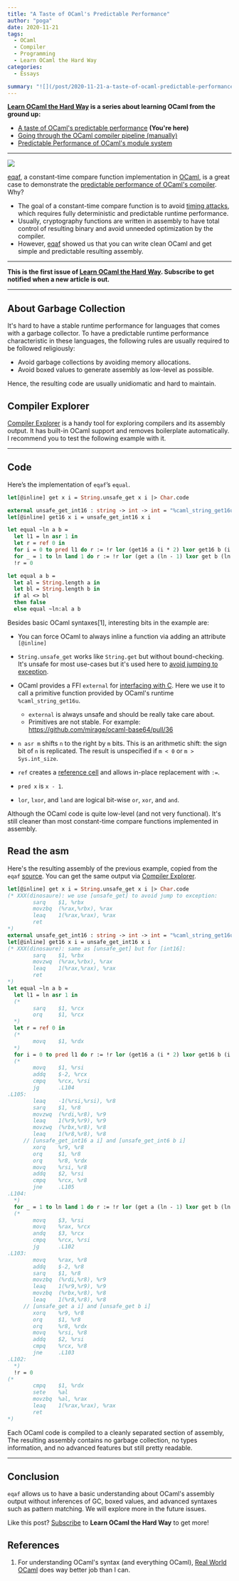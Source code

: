 ```yaml
---
title: "A Taste of OCaml's Predictable Performance"
author: "poga"
date: 2020-11-21
tags:
  - OCaml
  - Compiler
  - Programming
  - Learn OCaml the Hard Way
categories:
  - Essays

summary: "![](/post/2020-11-21-a-taste-of-ocaml-predictable-performance/colour-logo.png) [eqaf](https://github.com/mirage/eqaf), a constant-time compare function implementation in [OCaml](https://ocaml.org/), is a great case to demonstrate the [predictable performance of OCaml's compiler](https://signalsandthreads.com/language-design/#0008401). Why?"
---
```


**[Learn OCaml the Hard Way](/tags/learn-ocaml-the-hard-way/) is a series about learning OCaml from the ground up:**

- [A taste of OCaml's predictable performance](/post/2020-11-21-a-taste-of-ocaml-predictable-performance/) **(You're here)**
- [Going through the OCaml compiler pipeline (manually)](/post/2020-11-30-ocaml-compiler-pipeline/)
- [Predictable Performance of OCaml's module system](/post/2020-12-19_ocaml_predictable_module_functor/)

---

![](/post/2020-11-21-a-taste-of-ocaml-predictable-performance/colour-logo.png)

[eqaf](https://github.com/mirage/eqaf), a constant-time compare function implementation in [OCaml](https://ocaml.org/), is a great case to demonstrate the [predictable performance of OCaml's compiler](https://signalsandthreads.com/language-design/#0008401). Why?

- The goal of a constant-time compare function is to avoid [timing attacks](https://en.wikipedia.org/wiki/Timing_attack), which requires fully deterministic and predictable runtime performance.
- Usually, cryptography functions are written in assembly to have total control of resulting binary and avoid unneeded optimization by the compiler.
- However, [eqaf](https://github.com/mirage/eqaf) showed us that you can write clean OCaml and get simple and predictable resulting assembly.

---

**This is the first issue of [Learn OCaml the Hard Way](https://learnocamlthehardway.substack.com/welcome). Subscribe to get notified when a new article is out.**

---

## About Garbage Collection

It's hard to have a stable runtime performance for languages that comes with a garbage collector. To have a predictable runtime performance characteristic in these languages, the following rules are usually required to be followed religiously:

- Avoid garbage collections by avoiding memory allocations.
- Avoid boxed values to generate assembly as low-level as possible.

Hence, the resulting code are usually unidiomatic and hard to maintain.

## Compiler Explorer

[Compiler Explorer](https://godbolt.org) is a handy tool for exploring compilers and its assembly output. It has built-in OCaml support and removes boilerplate automatically. I recommend you to test the following example with it.

---

## Code

Here’s the implementation of `eqaf`’s `equal`.

```ocaml
let[@inline] get x i = String.unsafe_get x i |> Char.code

external unsafe_get_int16 : string -> int -> int = "%caml_string_get16u"
let[@inline] get16 x i = unsafe_get_int16 x i

let equal ~ln a b =
  let l1 = ln asr 1 in
  let r = ref 0 in
  for i = 0 to pred l1 do r := !r lor (get16 a (i * 2) lxor get16 b (i * 2)) done ;
  for _ = 1 to ln land 1 do r := !r lor (get a (ln - 1) lxor get b (ln - 1)) done ;
  !r = 0

let equal a b =
  let al = String.length a in
  let bl = String.length b in
  if al <> bl
  then false
  else equal ~ln:al a b
```

Besides basic OCaml syntaxes[1], interesting bits in the example are:

- You can force OCaml to always inline a function via adding an attribute `[@inline]`
- `String.unsafe_get` works like `String.get` but without bound-checking. It's unsafe for most use-cases but it's used here to [avoid jumping to exception](https://github.com/mirage/eqaf/blob/master/lib/eqaf.ml#L3).
- OCaml provides a FFI `external` for [interfacing with C](https://caml.inria.fr/pub/docs/manual-ocaml/intfc.html). Here we use it to call a primitive function provided by OCaml's runtime `%caml_string_get16u`.

  - `external` is always unsafe and should be really take care about.
  - Primitives are not stable. For example: https://github.com/mirage/ocaml-base64/pull/36

- `n asr m` shifts `n` to the right by `m` bits. This is an arithmetic shift: the sign bit of `n` is replicated. The result is unspecified if `m < 0` or `m > Sys.int_size`.
- `ref` creates a [reference cell](https://dev.realworldocaml.org/imperative-programming.html) and allows in-place replacement with `:=`.
- `pred x` is `x - 1`.
- `lor`, `lxor`, and `land` are logical bit-wise `or`, `xor`, and `and`.

Although the OCaml code is quite low-level (and not very functional). It's still cleaner than most constant-time compare functions implemented in assembly.

## Read the asm

Here's the resulting assembly of the previous example, copied from the `eqaf` [source](https://github.com/mirage/eqaf/blob/master/lib/eqaf.ml). You can get the same output via [Compiler Explorer](https://godbolt.org).

```ocaml
let[@inline] get x i = String.unsafe_get x i |> Char.code
(* XXX(dinosaure): we use [unsafe_get] to avoid jump to exception:
        sarq    $1, %rbx
        movzbq  (%rax,%rbx), %rax
        leaq    1(%rax,%rax), %rax
        ret
*)
external unsafe_get_int16 : string -> int -> int = "%caml_string_get16u"
let[@inline] get16 x i = unsafe_get_int16 x i
(* XXX(dinosaure): same as [unsafe_get] but for [int16]:
        sarq    $1, %rbx
        movzwq  (%rax,%rbx), %rax
        leaq    1(%rax,%rax), %rax
        ret
*)
let equal ~ln a b =
  let l1 = ln asr 1 in
  (*
        sarq    $1, %rcx
        orq     $1, %rcx
  *)
  let r = ref 0 in
  (*
        movq    $1, %rdx
  *)
  for i = 0 to pred l1 do r := !r lor (get16 a (i * 2) lxor get16 b (i * 2)) done ;
  (*
        movq    $1, %rsi
        addq    $-2, %rcx
        cmpq    %rcx, %rsi
        jg      .L104
.L105:
        leaq    -1(%rsi,%rsi), %r8
        sarq    $1, %r8
        movzwq  (%rdi,%r8), %r9
        leaq    1(%r9,%r9), %r9
        movzwq  (%rbx,%r8), %r8
        leaq    1(%r8,%r8), %r8
     // [unsafe_get_int16 a i] and [unsafe_get_int6 b i]
        xorq    %r9, %r8
        orq     $1, %r8
        orq     %r8, %rdx
        movq    %rsi, %r8
        addq    $2, %rsi
        cmpq    %rcx, %r8
        jne     .L105
.L104:
  *)
  for _ = 1 to ln land 1 do r := !r lor (get a (ln - 1) lxor get b (ln - 1)) done ;
  (*
        movq    $3, %rsi
        movq    %rax, %rcx
        andq    $3, %rcx
        cmpq    %rcx, %rsi
        jg      .L102
.L103:
        movq    %rax, %r8
        addq    $-2, %r8
        sarq    $1, %r8
        movzbq  (%rdi,%r8), %r9
        leaq    1(%r9,%r9), %r9
        movzbq  (%rbx,%r8), %r8
        leaq    1(%r8,%r8), %r8
     // [unsafe_get a i] and [unsafe_get b i]
        xorq    %r9, %r8
        orq     $1, %r8
        orq     %r8, %rdx
        movq    %rsi, %r8
        addq    $2, %rsi
        cmpq    %rcx, %r8
        jne     .L103
.L102:
  *)
  !r = 0
(*
        cmpq    $1, %rdx
        sete    %al
        movzbq  %al, %rax
        leaq    1(%rax,%rax), %rax
        ret
*)
```

Each OCaml code is compiled to a cleanly separated section of assembly, The resulting assembly contains no garbage collection, no types information, and no advanced features but still pretty readable.

---

## Conclusion

`eqaf` allows us to have a basic understanding about OCaml's assembly output without inferences of GC, boxed values, and advanced syntaxes such as pattern matching. We will explore more in the future issues.

Like this post? [Subscribe](https://learnocamlthehardway.substack.com/welcome) to **Learn OCaml the Hard Way** to get more!

## References

1. For understanding OCaml's syntax (and everything OCaml), [Real World OCaml](https://dev.realworldocaml.org/) does way better job than I can.
